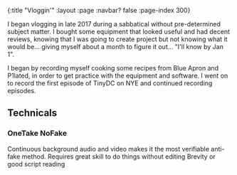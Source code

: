 {:title "Vloggin'"
 :layout :page
 :navbar? false
 :page-index 300}
 
I began vlogging in late 2017 during a sabbatical without pre-determined subject matter. I bought some 
equipment that looked useful and had decent reviews, knowing that I was going to create project but 
not knowing what it would be... giving myself about a month to figure it out... "I'll know by Jan 1".

I began by recording myself cooking some recipes from Blue Apron and P1lated, in order to get practice
with the equipment and software. I went on to record the first episode of TinyDC on NYE and continued 
recording episodes.

## Technicals

### OneTake NoFake

Continuous background audio and video makes it the most verifiable anti-fake method. 
Requires great skill to do things without editing
Brevity or good script reading

